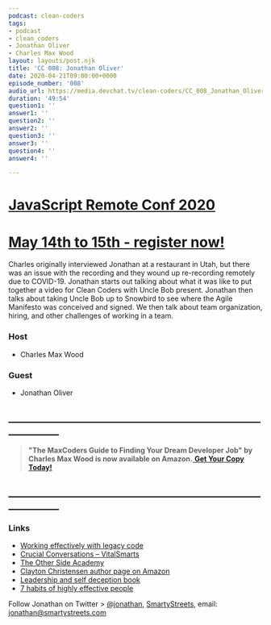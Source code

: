 ```yaml
---
podcast: clean-coders
tags:
- podcast
- clean_coders
- Jonathan Oliver
- Charles Max Wood
layout: layouts/post.njk
title: 'CC 008: Jonathan Oliver'
date: 2020-04-21T09:00:00+0000
episode_number: '008'
audio_url: https://media.devchat.tv/clean-coders/CC_008_Jonathan_Oliver.mp3
duration: '49:54'
question1: ''
answer1: ''
question2: ''
answer2: ''
question3: ''
answer3: ''
question4: ''
answer4: ''

---
```

# [JavaScript Remote Conf 2020](https://devchat.tv/conferences/javascript-remote-2020/ "JavaScript Remote Conf 2020")

# [May 14th to 15th - register now!](https://devchat.tv/conferences/javascript-remote-2020/ "JavaScript Remote Conf 2020")

Charles originally interviewed Jonathan at a restaurant in Utah, but there was an issue with the recording and they wound up re-recording remotely due to COVID-19. Jonathan starts out talking about what it was like to put together a video for Clean Coders with Uncle Bob present. Jonathan then talks about taking Uncle Bob up to Snowbird to see where the Agile Manifesto was conceived and signed. We then talk about team organization, hiring, and other challenges of working in a team.

### **Host**

* Charles Max Wood

### **Guest**

* Jonathan Oliver

## **____________________________________________________________**

> **"The MaxCoders Guide to Finding Your Dream Developer Job" by Charles Max Wood is now available on Amazon.**[ **Get Your Copy Today!**](https://www.amazon.com/gp/product/B081MBL5C9/ref=as_li_ss_tl?ie=UTF8&linkCode=sl1&tag=devchattv-20&linkId=9d61363241636e2546ef46abba198746&language=en_US)

## **____________________________________________________________**

### **Links**

* [Working effectively with legacy code](https://amzn.to/3bwItc4)
* [Crucial Conversations – VitalSmarts](https://www.vitalsmarts.com/crucial-conversations-training/)
* [The Other Side Academy](https://www.theothersideacademy.com/)
* [Clayton Christensen author page on Amazon](https://amzn.to/39nUgrB)
* [Leadership and self deception book](https://amzn.to/3aooNXJ)
* [7 habits of highly effective people](https://amzn.to/2wGP8l1)


Follow Jonathan on Twitter > [@jonathan](https://twitter.com/jonathan_oliver?lang=en), [SmartyStreets](https://smartystreets.com/), email: jonathan@smartystreets.com